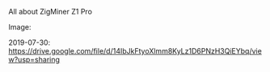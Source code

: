 All about ZigMiner Z1 Pro


Image:

2019-07-30: https://drive.google.com/file/d/14IbJkFtyoXlmm8KyLz1D6PNzH3QiEYbq/view?usp=sharing
